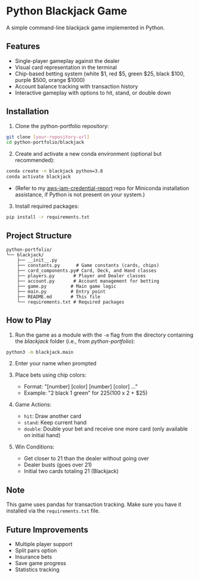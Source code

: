 # Python Blackjack Game

A simple command-line blackjack game implemented in Python.

## Features
- Single-player gameplay against the dealer
- Visual card representation in the terminal
- Chip-based betting system (white $1, red $5, green $25, black $100, purple $500, orange $1000)
- Account balance tracking with transaction history
- Interactive gameplay with options to hit, stand, or double down

## Installation

1. Clone the python-portfolio repository:
```bash
git clone [your-repository-url]
cd python-portfolio/blackjack
```

2. Create and activate a new conda environment (optional but recommended):
```bash
conda create -n blackjack python=3.8
conda activate blackjack
```
- (Refer to my [aws-iam-credential-report](https://github.com/dynamic-stall/aws-iam-credential-report/) repo for Miniconda installation assistance, if Python is not present on your system.)

3. Install required packages:
```bash
pip install -r requirements.txt
```

## Project Structure
```
python-portfolio/
└── blackjack/
    ├── __init__.py
    ├── constants.py      # Game constants (cards, chips)
    ├── card_components.py# Card, Deck, and Hand classes
    ├── players.py       # Player and Dealer classes
    ├── account.py       # Account management for betting
    ├── game.py         # Main game logic
    ├── main.py         # Entry point
    ├── README.md       # This file
    └── requirements.txt # Required packages
```

## How to Play

1. Run the game as a module with the ```-m``` flag from the directory containing the _blackjack_ folder (i.e., from _python-portfolio_):
```bash
python3 -m blackjack.main
```

2. Enter your name when prompted

3. Place bets using chip colors:
   - Format: "[number] [color] [number] [color] ..."
   - Example: "2 black 1 green" for $225 ($100 x 2 + $25)

4. Game Actions:
   - `hit`: Draw another card
   - `stand`: Keep current hand
   - `double`: Double your bet and receive one more card (only available on initial hand)

5. Win Conditions:
   - Get closer to 21 than the dealer without going over
   - Dealer busts (goes over 21)
   - Initial two cards totaling 21 (Blackjack)

## Note
This game uses pandas for transaction tracking. Make sure you have it installed via the ```requirements.txt``` file.

## Future Improvements
- Multiple player support
- Split pairs option
- Insurance bets
- Save game progress
- Statistics tracking